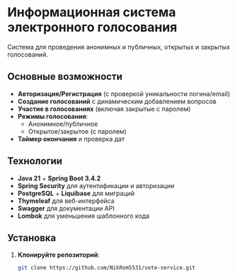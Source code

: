 # Информационная система электронного голосования

Система для проведения анонимных и публичных, открытых и закрытых голосований.

## Основные возможности
- **Авторизация/Регистрация** (с проверкой уникальности логина/email)
- **Создание голосований** с динамическим добавлением вопросов
- **Участие в голосованиях** (включая закрытые с паролем)
- **Режимы голосования**:
    - Анонимное/публичное
    - Открытое/закрытое (с паролем)
- **Таймер окончания** и проверка дат

[//]: # (- **Генерация отчетов** в формате PDF)
[//]: # (- **Система наблюдения** за активными голосованиями)

## Технологии
- **Java 21** + **Spring Boot 3.4.2**
- **Spring Security** для аутентификации и авторизации
- **PostgreSQL** + **Liquibase** для миграций
- **Thymeleaf** для веб-интерфейса
- **Swagger** для документации API
- **Lombok** для уменьшения шаблонного кода

## Установка
1. **Клонируйте репозиторий**:
   ```bash
   git clone https://github.com/NikRom5531/vote-service.git
   ```